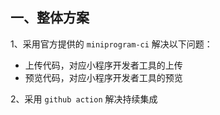 ## 一、整体方案
1、采用官方提供的 `miniprogram-ci` 解决以下问题：
- 上传代码，对应小程序开发者工具的上传
- 预览代码，对应小程序开发者工具的预览

2、采用 `github action` 解决持续集成


